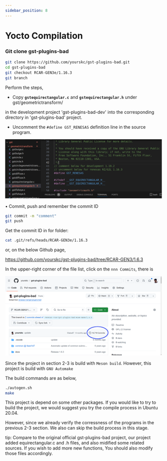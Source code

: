 ```yaml
---
sidebar_position: 8
---
```


# Yocto Compilation
### Git clone gst-plugins-bad

```bash
git clone https://github.com/yourskc/gst-plugins-bad.git
cd gst-plugins-bad
git checkout RCAR-GEN3e/1.16.3
git branch
```

Perform the steps,

- Copy **`gstequirectangular.c`** and **`gstequirectangular.h`** under gst/geometrictransform/

in the development project 'gst-plugins-bad-dev' into the corresponding directory in 'gst-plugins-bad' project.

- Uncomment the `#define GST_RENESAS` definition line in the source program.

![](../img/g02_01.png)

• Commit, push and remember the commit ID

```bash
git commit -m "comment"
git push
```

Get the commit ID in for folder:

```bash
cat .git/refs/heads/RCAR-GEN3e/1.16.3
```

or, on the below Github page,

https://github.com/yourskc/gst-plugins-bad/tree/RCAR-GEN3/1.6.3

In the upper-right corner of the file list, click on the `nnn Commits`, there is

![](../img/g02_02.png)

Since the project in section 2-3 is build with `Meson build`. However, this project is build with `GNU Automake`

The build commands are as below,

```bash
./autogen.sh
make
```

This project is depend on some other packages. If you would like to try to build the project, we would suggest you try the compile process in Ubuntu 20.04.

However, since we already verify the corressness of the programs in the previous 2-3 section. We also can skip the build process in this stage.

tip: Compare to the original official gst-plugins-bad project, our project added equirectangular.c and .h files, and also midified some related sources. If you wish to add more new functions, You should also modify those files accordingly.